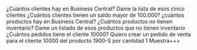 ¿Cuántos clientes hay en Business Central?
Dame la lista de esos cinco clientes
¿Cuántos clientes tienen un saldo mayor de 100.000?
¿cuántos productos hay en Business Central?
¿Cuántos productos no tienen inventario?
Dame un listado de esos productos que no tienen inventario
¿Cuántos pedidos tiene el cliente 10000?
Quiero crear un pedido de venta para el cliente 10000 del producto 1900-S por cantidad 1
Muestra+++